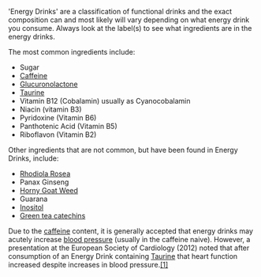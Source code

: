



'Energy Drinks' are a classification of functional drinks and the exact composition can and most likely will vary depending on what energy drink you consume. Always look at the label(s) to see what ingredients are in the energy drinks.


The most common ingredients include:


* Sugar
* [Caffeine](/supplements/caffeine/)
* [Glucuronolactone](/supplements/glucuronolactone/)
* [Taurine](/supplements/taurine/)
* Vitamin B12 (Cobalamin) usually as Cyanocobalamin
* Niacin (vitamin B3)
* Pyridoxine (Vitamin B6)
* Panthotenic Acid (Vitamin B5)
* Riboflavon (Vitamin B2)

Other ingredients that are not common, but have been found in Energy Drinks, include:


* [Rhodiola Rosea](/supplements/rhodiola-rosea/)
* Panax Ginseng
* [Horny Goat Weed](/supplements/horny-goat-weed/)
* Guarana
* [Inositol](/supplements/inositol/)
* [Green tea catechins](/supplements/green-tea-catechins/)

Due to the [caffeine](/supplements/caffeine/) content, it is generally accepted that energy drinks may acutely increase [blood pressure](/topics/blood-pressure/) (usually in the caffeine naive). However, a presentation at the European Society of Cardiology (2012) noted that after consumption of an Energy Drink containing [Taurine](/supplements/taurine/) that heart function increased despite increases in blood pressure.[[1]](#ref1)

 


